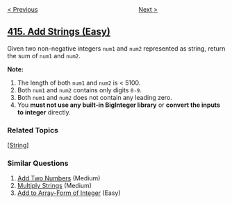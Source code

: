<!--|This file generated by command(leetcode description); DO NOT EDIT.    |-->
<!--+----------------------------------------------------------------------+-->
<!--|@author    openset <openset.wang@gmail.com>                           |-->
<!--|@link      https://github.com/openset                                 |-->
<!--|@home      https://github.com/openset/leetcode                        |-->
<!--+----------------------------------------------------------------------+-->

[< Previous](../third-maximum-number "Third Maximum Number")
　　　　　　　　　　　　　　　　
[Next >](../partition-equal-subset-sum "Partition Equal Subset Sum")

## [415. Add Strings (Easy)](https://leetcode.com/problems/add-strings "字符串相加")

<p>Given two non-negative integers <code>num1</code> and <code>num2</code> represented as string, return the sum of <code>num1</code> and <code>num2</code>.</p>

<p><b>Note:</b>
<ol>
<li>The length of both <code>num1</code> and <code>num2</code> is < 5100.</li>
<li>Both <code>num1</code> and <code>num2</code> contains only digits <code>0-9</code>.</li>
<li>Both <code>num1</code> and <code>num2</code> does not contain any leading zero.</li>
<li>You <b>must not use any built-in BigInteger library</b> or <b>convert the inputs to integer</b> directly.</li>
</ol>
</p>

### Related Topics
  [[String](../../tag/string/README.md)]

### Similar Questions
  1. [Add Two Numbers](../add-two-numbers) (Medium)
  1. [Multiply Strings](../multiply-strings) (Medium)
  1. [Add to Array-Form of Integer](../add-to-array-form-of-integer) (Easy)
